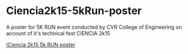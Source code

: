 # Ciencia2k15-5kRun-poster
A poster for 5K RUN event conducted by CVR College of Engineering on account of it's technical fest CIENCIA 2k15

[!Ciencia 2k15 5k RUN poster](http://s14.postimg.org/dskqa93zl/5k_Run_RGB.jpg)

